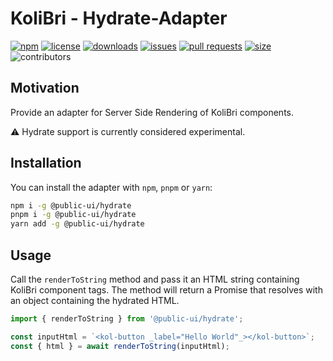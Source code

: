 # KoliBri - Hydrate-Adapter

[![npm](https://img.shields.io/npm/v/@public-ui/hydrate)](https://www.npmjs.com/package/@public-ui/components)
[![license](https://img.shields.io/npm/l/@public-ui/hydrate)](https://github.com/public-ui/kolibri/blob/main/LICENSE)
[![downloads](https://img.shields.io/npm/dt/@public-ui/hydrate)](https://www.npmjs.com/package/@public-ui/hydrate)
[![issues](https://img.shields.io/github/issues/public-ui/kolibri)](https://github.com/public-ui/kolibri/issues)
[![pull requests](https://img.shields.io/github/issues-pr/public-ui/kolibri)](https://github.com/public-ui/kolibri/pulls)
[![size](https://img.shields.io/bundlephobia/min/@public-ui/hydrate)](https://bundlephobia.com/result?p=@public-ui/hydrate)
![contributors](https://img.shields.io/github/contributors/public-ui/kolibri)

## Motivation

Provide an adapter for Server Side Rendering of KoliBri components.

⚠️ Hydrate support is currently considered experimental.

## Installation

You can install the adapter with `npm`, `pnpm` or `yarn`:

```bash
npm i -g @public-ui/hydrate
pnpm i -g @public-ui/hydrate
yarn add -g @public-ui/hydrate
```

## Usage

Call the `renderToString` method and pass it an HTML string containing KoliBri component tags. The method will return a
Promise that resolves with an object containing the hydrated HTML.

```ts
import { renderToString } from '@public-ui/hydrate';

const inputHtml = `<kol-button _label="Hello World"_></kol-button>`;
const { html } = await renderToString(inputHtml);
```
